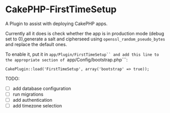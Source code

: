 CakePHP-FirstTimeSetup
======================

A Plugin to assist with deploying CakePHP apps.

Currently all it does is check whether the app is in production mode (debug set to 0),generate a salt and cipherseed using ```openssl_random_pseudo_bytes``` and replace the default ones.


To enable it, put it in ```app/Plugin/FirstTimeSetup`` and add this line to the appropriate section of ```app/Config/bootstrap.php```:
```
CakePlugin::load('FirstTimeSetup', array('bootstrap' => true));
```

TODO:
- [ ] add database configuration
- [ ] run migrations
- [ ] add authentication
- [ ] add timezone selection
